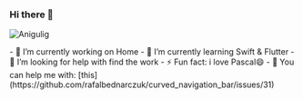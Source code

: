 ### Hi there 👋
<p align="left"> <img src="https://komarev.com/ghpvc/?username=Anigulig" alt="Anigulig" /> </p>
- 🔭 I’m currently working on Home
- 🌱 I’m currently learning Swift & Flutter
- 🤔 I’m looking for help with find the work 
- ⚡ Fun fact: i love Pascal😄
- 🤪 You can help me with: [this](https://github.com/rafalbednarczuk/curved_navigation_bar/issues/31)
